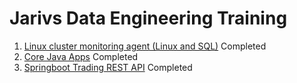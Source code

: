 # Jarivs Data Engineering Training
1. [Linux cluster monitoring agent (Linux and SQL)](./linux_sql) Completed
2. [Core Java Apps](./core_java) Completed
3. [Springboot Trading REST API](./springboot) Completed
